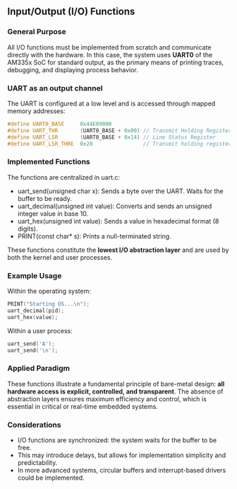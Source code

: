 ## Input/Output (I/O) Functions

### General Purpose

All I/O functions must be implemented from scratch and communicate directly with the hardware. In this case, the system uses **UART0** of the AM335x SoC for standard output, as the primary means of printing traces, debugging, and displaying process behavior.

### UART as an output channel

The UART is configured at a low level and is accessed through mapped memory addresses:

```c
#define UART0_BASE     0x44E09000
#define UART_THR       (UART0_BASE + 0x00) // Transmit Holding Register
#define UART_LSR       (UART0_BASE + 0x14) // Line Status Register
#define UART_LSR_THRE  0x20                // Transmit holding register empty
```

### Implemented Functions

The functions are centralized in uart.c:

* uart_send(unsigned char x): Sends a byte over the UART. Waits for the buffer to be ready.
* uart_decimal(unsigned int value): Converts and sends an unsigned integer value in base 10.
* uart_hex(unsigned int value): Sends a value in hexadecimal format (8 digits).
* PRINT(const char* s): Prints a null-terminated string.

These functions constitute the **lowest I/O abstraction layer** and are used by both the kernel and user processes.

### Example Usage

Within the operating system:

```c
PRINT("Starting OS...\n");
uart_decimal(pid);
uart_hex(value);
```

Within a user process:

```c
uart_send('A');
uart_send('\n');
```

### Applied Paradigm

These functions illustrate a fundamental principle of bare-metal design: **all hardware access is explicit, controlled, and transparent**. The absence of abstraction layers ensures maximum efficiency and control, which is essential in critical or real-time embedded systems.

### Considerations

* I/O functions are synchronized: the system waits for the buffer to be free.
* This may introduce delays, but allows for implementation simplicity and predictability.
* In more advanced systems, circular buffers and interrupt-based drivers could be implemented.